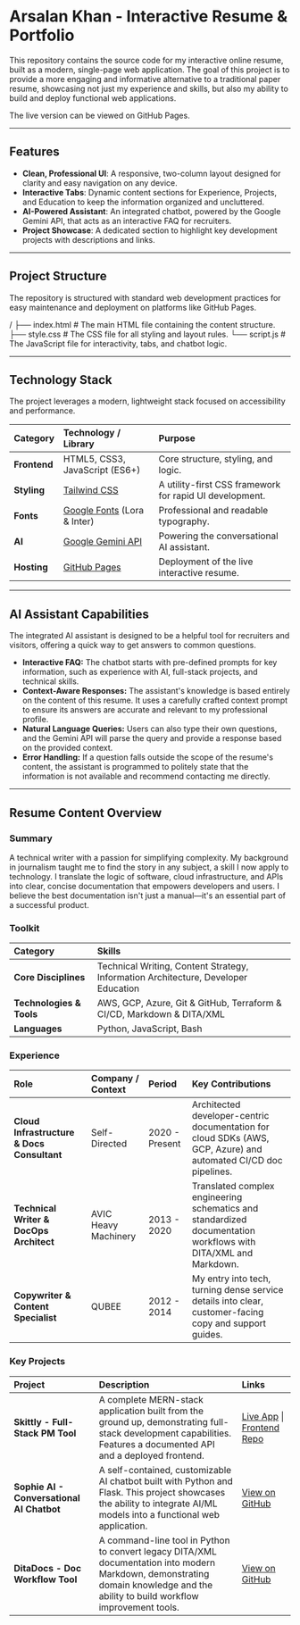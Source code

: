 # Arsalan Khan - Interactive Resume & Portfolio

This repository contains the source code for my interactive online resume, built as a modern, single-page web application. The goal of this project is to provide a more engaging and informative alternative to a traditional paper resume, showcasing not just my experience and skills, but also my ability to build and deploy functional web applications.

The live version can be viewed on GitHub Pages.

---

## Features

* **Clean, Professional UI**: A responsive, two-column layout designed for clarity and easy navigation on any device.
* **Interactive Tabs**: Dynamic content sections for Experience, Projects, and Education to keep the information organized and uncluttered.
* **AI-Powered Assistant**: An integrated chatbot, powered by the Google Gemini API, that acts as an interactive FAQ for recruiters.
* **Project Showcase**: A dedicated section to highlight key development projects with descriptions and links.

---

## Project Structure

The repository is structured with standard web development practices for easy maintenance and deployment on platforms like GitHub Pages.


/
├── index.html      # The main HTML file containing the content structure.
├── style.css       # The CSS file for all styling and layout rules.
└── script.js       # The JavaScript file for interactivity, tabs, and chatbot logic.


---

## Technology Stack

The project leverages a modern, lightweight stack focused on accessibility and performance.

| Category      | Technology / Library                               | Purpose                                      |
| :------------ | :------------------------------------------------- | :------------------------------------------- |
| **Frontend** | HTML5, CSS3, JavaScript (ES6+)                     | Core structure, styling, and logic.          |
| **Styling** | [Tailwind CSS](https://tailwindcss.com/)           | A utility-first CSS framework for rapid UI development. |
| **Fonts** | [Google Fonts](https://fonts.google.com/) (Lora & Inter) | Professional and readable typography.        |
| **AI** | [Google Gemini API](https://ai.google.dev/)        | Powering the conversational AI assistant.    |
| **Hosting** | [GitHub Pages](https://pages.github.com/)          | Deployment of the live interactive resume.   |

---

## AI Assistant Capabilities

The integrated AI assistant is designed to be a helpful tool for recruiters and visitors, offering a quick way to get answers to common questions.

* **Interactive FAQ:** The chatbot starts with pre-defined prompts for key information, such as experience with AI, full-stack projects, and technical skills.
* **Context-Aware Responses:** The assistant's knowledge is based entirely on the content of this resume. It uses a carefully crafted context prompt to ensure its answers are accurate and relevant to my professional profile.
* **Natural Language Queries:** Users can also type their own questions, and the Gemini API will parse the query and provide a response based on the provided context.
* **Error Handling:** If a question falls outside the scope of the resume's content, the assistant is programmed to politely state that the information is not available and recommend contacting me directly.

---

## Resume Content Overview

### Summary

A technical writer with a passion for simplifying complexity. My background in journalism taught me to find the story in any subject, a skill I now apply to technology. I translate the logic of software, cloud infrastructure, and APIs into clear, concise documentation that empowers developers and users. I believe the best documentation isn't just a manual—it's an essential part of a successful product.

### Toolkit

| Category               | Skills                                          |
| :--------------------- | :---------------------------------------------- |
| **Core Disciplines** | Technical Writing, Content Strategy, Information Architecture, Developer Education |
| **Technologies & Tools** | AWS, GCP, Azure, Git & GitHub, Terraform & CI/CD, Markdown & DITA/XML |
| **Languages** | Python, JavaScript, Bash                        |

### Experience

| Role                                   | Company / Context      | Period          | Key Contributions                                                                                              |
| :------------------------------------- | :--------------------- | :-------------- | :------------------------------------------------------------------------------------------------------------- |
| **Cloud Infrastructure & Docs Consultant** | Self-Directed          | 2020 - Present  | Architected developer-centric documentation for cloud SDKs (AWS, GCP, Azure) and automated CI/CD doc pipelines. |
| **Technical Writer & DocOps Architect** | AVIC Heavy Machinery   | 2013 - 2020     | Translated complex engineering schematics and standardized documentation workflows with DITA/XML and Markdown.     |
| **Copywriter & Content Specialist** | QUBEE                  | 2012 - 2014     | My entry into tech, turning dense service details into clear, customer-facing copy and support guides.         |

### Key Projects

| Project                                  | Description                                                                                                                                                             | Links                                                                                                                                                           |
| :--------------------------------------- | :---------------------------------------------------------------------------------------------------------------------------------------------------------------------- | :-------------------------------------------------------------------------------------------------------------------------------------------------------------- |
| **Skittly - Full-Stack PM Tool** | A complete MERN-stack application built from the ground up, demonstrating full-stack development capabilities. Features a documented API and a deployed frontend.           | [Live App](https://skittle-frontend.vercel.app/) \| [Frontend Repo](https://github.com/timedilationv2/skittly-frontend)                                         |
| **Sophie AI - Conversational AI Chatbot**| A self-contained, customizable AI chatbot built with Python and Flask. This project showcases the ability to integrate AI/ML models into a functional web application.      | [View on GitHub](https://github.com/timedilationv2/sophie-ai)                                                                                                   |
| **DitaDocs - Doc Workflow Tool** | A command-line tool in Python to convert legacy DITA/XML documentation into modern Markdown, demonstrating domain knowledge and the ability to build workflow improvement tools. | [View on GitHub](https://github.com/timedilationv2/ditadocs)                                                                                                    |


